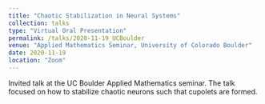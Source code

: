 ```yaml
---
title: "Chaotic Stabilization in Neural Systems"
collection: talks
type: "Virtual Oral Presentation"
permalink: /talks/2020-11-19_UCBoulder
venue: "Applied Mathematics Seminar, University of Colorado Boulder"
date: 2020-11-19
location: "Zoom"
---
```


Invited talk at the UC Boulder Applied Mathematics seminar. The talk focused on how to stabilize chaotic neurons such that cupolets are formed.
